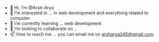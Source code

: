 - 👋 Hi, I’m @Arsh-Arya
- 👀 I’m interested in ... in web development and everything related to computer
- 🌱 I’m currently learning ... web development
- 💞️ I’m looking to collaborate on ...
- 📫 How to reach me ... you can email me on arsharya245@gmail.com 

<!---
Arsh-Arya/Arsh-Arya is a ✨ special ✨ repository because its `README.md` (this file) appears on your GitHub profile.
You can click the Preview link to take a look at your changes.
--->
